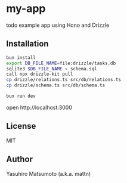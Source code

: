 # my-app

todo example app using Hono and Drizzle

## Installation

```sh
bun install
export DB_FILE_NAME=file:drizzle/tasks.db
sqlite3 $DB_FILE_NAME < schema.sql
call npx drizzle-kit pull 
cp drizzle/relations.ts src/db/relations.ts
cp drizzle/schema.ts src/db/schema.ts
```

```sh
bun run dev
```

open http://localhost:3000

## License

MIT

## Author

Yasuhiro Matsumoto (a.k.a. mattn)
